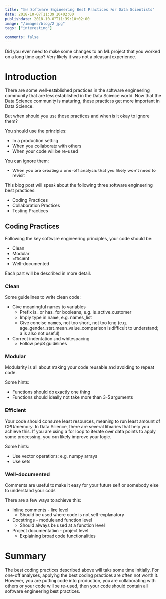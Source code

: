 ```yaml
---
title: "🤓☝ Software Engineering Best Practices For Data Scientists"
date: 2018-10-07T11:39:10+02:00
publishdate: 2018-10-07T11:39:10+02:00
image: "/images/blog/2.jpg"
tags: ["interesting"]

comments: false
---
```

Did you ever need to make some changes to an ML project that you worked on a long time ago? Very likely it was not a pleasant experience.

# Introduction

There are some well-established practices in the software engineering community that are less established in the Data Science world. 
Now that the Data Science community is maturing, these practices get more important in Data Science. 

But when should you use those practices and when is it okay to ignore them? 

You should use the principles:
- In a production setting
- When you collaborate with others
- When your code will be re-used

You can ignore them:
- When you are creating a one-off analysis that you likely won't need to revisit

This blog post will speak about the following three software engineering best practices:
- Coding Practices
- Collaboration Practices
- Testing Practices

## Coding Practices
Following the key software engineering principles, your code should be:
- Clean
- Modular
- Efficient
- Well-documented

Each part will be described in more detail. 

### Clean
Some guidelines to write clean code:
- Give meaningful names to variables
  - Prefix is_ or has_ for booleans, e.g. is_active_customer
  - Imply type in name, e.g. names_list
  - Give concise names, not too short, not too long (e.g. age_gender_stat_mean_value_comparison is difficult to understand; a is also not useful)
- Correct indentation and whitespacing
    - Follow pep8 guidelines

### Modular
Modularity is all about making your code reusable and avoiding to repeat code. 

Some hints:
- Functions should do exactly one thing
- Functions should ideally not take more than 3-5 arguments

### Efficient
Your code should consume least resources, meaning to run least amount of CPU/memory. In Data Science, there are several libraries that help you achieve this. If you are using a for loop to iterate over data points to apply some processing, you can likely improve your logic. 

Some hints: 
- Use vector operations: e.g. numpy arrays
- Use sets

### Well-documented
Comments are useful to make it easy for your future self or somebody else to understand your code. 

There are a few ways to achieve this:
- Inline comments - line level
   - Should be used where code is not self-explanatory
- Docstrings - module and function level
   - Should always be used at a function level
- Project documentation - project level
   - Explaining broad code functionalities


# Summary
The best coding practices described above will take some time initially. For one-off analyses, applying the best coding practices are often not worth it. However, you are putting code into production, you are collaborating with others or your code will be re-used, then your code should contain all software engineering best practices. 